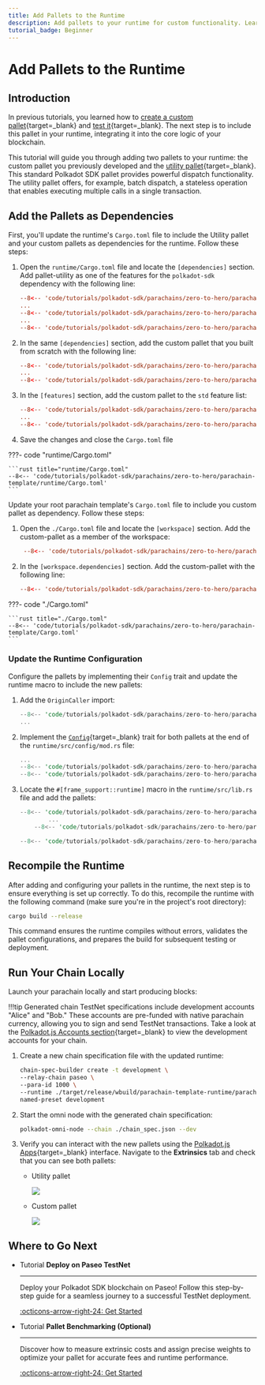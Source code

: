 ```yaml
---
title: Add Pallets to the Runtime
description: Add pallets to your runtime for custom functionality. Learn to configure and integrate pallets in Polkadot SDK-based blockchains.
tutorial_badge: Beginner
---
```


# Add Pallets to the Runtime

## Introduction

In previous tutorials, you learned how to [create a custom pallet](/tutorials/polkadot-sdk/parachains/zero-to-hero/build-custom-pallet/){target=\_blank} and [test it](/tutorials/polkadot-sdk/parachains/zero-to-hero/pallet-unit-testing/){target=\_blank}. The next step is to include this pallet in your runtime, integrating it into the core logic of your blockchain.

This tutorial will guide you through adding two pallets to your runtime: the custom pallet you previously developed and the [utility pallet](https://paritytech.github.io/polkadot-sdk/master/pallet_utility/index.html){target=\_blank}. This standard Polkadot SDK pallet provides powerful dispatch functionality. The utility pallet offers, for example, batch dispatch, a stateless operation that enables executing multiple calls in a single transaction.

## Add the Pallets as Dependencies

First, you'll update the runtime's `Cargo.toml` file to include the Utility pallet and your custom pallets as dependencies for the runtime. Follow these steps:

1. Open the `runtime/Cargo.toml` file and locate the `[dependencies]` section. Add pallet-utility as one of the features for the `polkadot-sdk` dependency with the following line:

    ```toml hl_lines="4" title="Cargo.toml"
    --8<-- 'code/tutorials/polkadot-sdk/parachains/zero-to-hero/parachain-template/runtime/Cargo.toml:19:19'
    ...
    --8<-- 'code/tutorials/polkadot-sdk/parachains/zero-to-hero/parachain-template/runtime/Cargo.toml:26:27'
    ...
    --8<-- 'code/tutorials/polkadot-sdk/parachains/zero-to-hero/parachain-template/runtime/Cargo.toml:55:55'
    ```

2. In the same `[dependencies]` section, add the custom pallet that you built from scratch with the following line:

    ```toml hl_lines="3" title="Cargo.toml"
    --8<-- 'code/tutorials/polkadot-sdk/parachains/zero-to-hero/parachain-template/runtime/Cargo.toml:19:19'
    ...
    --8<-- 'code/tutorials/polkadot-sdk/parachains/zero-to-hero/parachain-template/runtime/Cargo.toml:60:60'
    ```

3. In the `[features]` section, add the custom pallet to the `std` feature list:

    ```toml hl_lines="5" title="Cargo.toml"
    --8<-- 'code/tutorials/polkadot-sdk/parachains/zero-to-hero/parachain-template/runtime/Cargo.toml:62:64'
    ...
    --8<-- 'code/tutorials/polkadot-sdk/parachains/zero-to-hero/parachain-template/runtime/Cargo.toml:73:74'
    ```

3. Save the changes and close the `Cargo.toml` file

???- code "runtime/Cargo.toml"

    ```rust title="runtime/Cargo.toml"
    --8<-- 'code/tutorials/polkadot-sdk/parachains/zero-to-hero/parachain-template/runtime/Cargo.toml'
    ```

Update your root parachain template's `Cargo.toml` file to include you custom pallet as dependency. Follow these steps:

1. Open the `./Cargo.toml` file and locate the `[workspace]` section. Add the custom-pallet as a member of the workspace:

    ```toml hl_lines="6" title="Cargo.toml"
     --8<-- 'code/tutorials/polkadot-sdk/parachains/zero-to-hero/parachain-template/Cargo.toml:8:15'
    ```
2. In the `[workspace.dependencies]` section. Add the custom-pallet with the following line:

    ```toml hl_lines="4" title="Cargo.toml"
    --8<-- 'code/tutorials/polkadot-sdk/parachains/zero-to-hero/parachain-template/Cargo.toml:18:21'
    ```
???- code "./Cargo.toml"

    ```rust title="./Cargo.toml"
    --8<-- 'code/tutorials/polkadot-sdk/parachains/zero-to-hero/parachain-template/Cargo.toml'
    ```


### Update the Runtime Configuration

Configure the pallets by implementing their `Config` trait and update the runtime macro to include the new pallets:

1. Add the `OriginCaller` import:

    ```rust title="mod.rs" hl_lines="2"
    --8<-- 'code/tutorials/polkadot-sdk/parachains/zero-to-hero/parachain-template/runtime/src/configs/mod.rs:59:60'
    ...
    ```

2. Implement the [`Config`](https://paritytech.github.io/polkadot-sdk/master/pallet_utility/pallet/trait.Config.html){target=\_blank} trait for both pallets at the end of the `runtime/src/config/mod.rs` file:

    ```rust title="mod.rs" hl_lines="7-25"
    ...
    --8<-- 'code/tutorials/polkadot-sdk/parachains/zero-to-hero/parachain-template/runtime/src/configs/mod.rs:315:336'
    --8<-- 'code/tutorials/polkadot-sdk/parachains/zero-to-hero/parachain-template/runtime/src/configs/mod.rs:338:338'
    ```

3. Locate the `#[frame_support::runtime]` macro in the `runtime/src/lib.rs` file and add the pallets:

    ```rust hl_lines="8-12" title="lib.rs"
    --8<-- 'code/tutorials/polkadot-sdk/parachains/zero-to-hero/parachain-template/runtime/src/lib.rs:253:255'
            ...
        --8<-- 'code/tutorials/polkadot-sdk/parachains/zero-to-hero/parachain-template/runtime/src/lib.rs:265:266'

    --8<-- 'code/tutorials/polkadot-sdk/parachains/zero-to-hero/parachain-template/runtime/src/lib.rs:313:318'
    ```

## Recompile the Runtime

After adding and configuring your pallets in the runtime, the next step is to ensure everything is set up correctly. To do this, recompile the runtime with the following command (make sure you're in the project's root directory):

```bash
cargo build --release
```

This command ensures the runtime compiles without errors, validates the pallet configurations, and prepares the build for subsequent testing or deployment.

## Run Your Chain Locally

Launch your parachain locally and start producing blocks:

!!!tip
    Generated chain TestNet specifications include development accounts "Alice" and "Bob." These accounts are pre-funded with native parachain currency, allowing you to sign and send TestNet transactions. Take a look at the [Polkadot.js Accounts section](https://polkadot.js.org/apps/#/accounts){target=\_blank} to view the development accounts for your chain.

1. Create a new chain specification file with the updated runtime:

    ```bash
    chain-spec-builder create -t development \
    --relay-chain paseo \
    --para-id 1000 \
    --runtime ./target/release/wbuild/parachain-template-runtime/parachain_template_runtime.compact.compressed.wasm \
    named-preset development
    ```

2. Start the omni node with the generated chain specification:

    ```bash
    polkadot-omni-node --chain ./chain_spec.json --dev
    ```

3. Verify you can interact with the new pallets using the [Polkadot.js Apps](https://polkadot.js.org/apps/?rpc=ws%3A%2F%2F127.0.0.1%3A9944#/extrinsics){target=\_blank} interface. Navigate to the **Extrinsics** tab and check that you can see both pallets:
    - Utility pallet

        ![](/images/tutorials/polkadot-sdk/parachains/zero-to-hero/add-pallets-to-runtime/add-pallets-to-runtime-1.webp)
    

    - Custom pallet

        ![](/images/tutorials/polkadot-sdk/parachains/zero-to-hero/add-pallets-to-runtime/add-pallets-to-runtime-2.webp)

## Where to Go Next

<div class="grid cards" markdown>

-   <span class="badge tutorial">Tutorial</span> __Deploy on Paseo TestNet__

    ---

    Deploy your Polkadot SDK blockchain on Paseo! Follow this step-by-step guide for a seamless journey to a successful TestNet deployment.

    [:octicons-arrow-right-24: Get Started](/tutorials/polkadot-sdk/parachains/zero-to-hero/deploy-to-testnet/)

-   <span class="badge tutorial">Tutorial</span> __Pallet Benchmarking (Optional)__

    ---

    Discover how to measure extrinsic costs and assign precise weights to optimize your pallet for accurate fees and runtime performance.

    [:octicons-arrow-right-24: Get Started](/tutorials/polkadot-sdk/parachains/zero-to-hero/pallet-benchmarking/)

</div>
